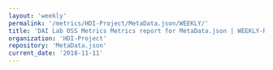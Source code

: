 ```yaml
---
layout: 'weekly'
permalink: '/metrics/HDI-Project/MetaData.json/WEEKLY/'
title: 'DAI Lab OSS Metrics Metrics report for MetaData.json | WEEKLY-REPORT-2018-11-11'
organization: 'HDI-Project'
repository: 'MetaData.json'
current_date: '2018-11-11'
---
```

